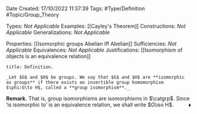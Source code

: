 <div class="topSpace"></div>

Date Created: 17/10/2022 11:37:39
Tags: #Type/Definition #Topic/Group_Theory

Types: _Not Applicable_
Examples: [[Cayley's Theorem]]
Constructions: _Not Applicable_
Generalizations: _Not Applicable_

Properties: [[Isomorphic groups Abelian iff Abelian]]
Sufficiencies: _Not Applicable_
Equivalences: _Not Applicable_
Justifications: [[Isomorphism of objects is an equivalence relation]]

``` ad-Definition
title: Definition.

_Let $G$ and $H$ be groups. We say that $G$ and $H$ are **isomorphic as groups** if there exists an invertible group homomorphism $\phi:G\to H$, called a **group isomorphism**._

```

**Remark.** That is, group isomorphisms are isomorphisms in $\catgrp$. Since $\textrm{`}$is isomorphic to$\textrm{'}$ is an equivalence relation, we shall write $G\iso H$.<span style="float:right;">$\blacklozenge$</span>
